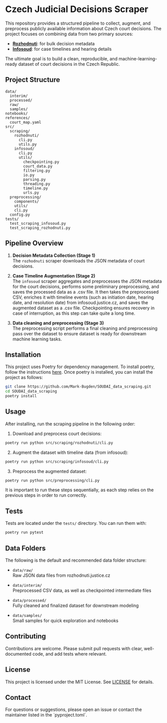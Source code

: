 # Czech Judicial Decisions Scraper

This repository provides a structured pipeline to collect, augment, and preprocess publicly available information about Czech court decisions. The project focuses on combining data from two primary sources:

- **[Rozhodnuti](https://rozhodnuti.justice.cz)**: for bulk decision metadata
- **[Infosoud](https://infosoud.justice.cz)**: for case timelines and hearing details

The ultimate goal is to build a clean, reproducible, and machine-learning-ready dataset of court decisions in the Czech Republic.

## Project Structure

```
data/
  interim/
  processed/
  raw/
  samples/
notebooks/
references/
  court_map.yaml
src/
  scraping/
    rozhodnuti/
      cli.py
      utils.py
    infosoud/
      cli.py
      utils/
        checkpointing.py
        court_data.py
        filtering.py
        io.py
        parsing.py
        threading.py
        timeline.py
        urls.py
  preprocessing/
    components/
    utils/
    cli.py
  config.py
tests/
  test_scraping_infosoud.py
  test_scraping_rozhodnuti.py

```

## Pipeline Overview

1. **Decision Metadata Collection (Stage 1)**  
   The `rozhodnuti` scraper downloads the JSON metadata of court decisions.

2. **Case Timeline Augmentation (Stage 2)**  
   The `infosoud` scraper aggregates and preprocesses the JSON metadata for the court decisions, performs some preliminary preprocessing, and saves the processed data as a .csv file. It then takes the preprocessed CSV, enriches it with timeline events (such as initiation date, hearing date, and resolution date) from infosoud.justice.cz, and saves the augmented dataset as a .csv file. Checkpointing ensures recovery in case of interruption, as this step can take quite a long time.

3. **Data cleaning and preprocessing (Stage 3)**  
   The preprocessing script performs a final cleaning and preprocessing pass over the dataset to ensure dataset is ready for downstream machine learning tasks.

## Installation

This project uses Poetry for dependency management. To install poetry, follow the instructions [here](https://python-poetry.org/docs/). 
Once poetry is installed, you can install the project as follows:

```bash
git clone https://github.com/Mark-Bugden/SOUDAI_data_scraping.git
cd SOUDAI_data_scraping
poetry install
```

## Usage

After installing, run the scraping pipeline in the following order:

1. Download and preprocess court decisions:

```bash
poetry run python src/scraping/rozhodnuti/cli.py
```

2. Augment the dataset with timeline data (from infosoud):

```bash
poetry run python src/scraping/infosoud/cli.py
```

3. Preprocess the augmented dataset:

```bash
poetry run python src/preprocessing/cli.py
```

It is important to run these steps sequentially, as each step relies on the previous steps in order to run correctly. 

## Tests

Tests are located under the `tests/` directory. You can run them with:

```bash
poetry run pytest
```

## Data Folders

The following is the default and recommended data folder structure:

- `data/raw/`  
  Raw JSON data files from rozhodnuti.justice.cz

- `data/interim/`  
  Preprocessed CSV data, as well as checkpointed intermediate files

- `data/processed/`  
  Fully cleaned and finalized dataset for downstream modeling

- `data/samples/`  
  Small samples for quick exploration and notebooks

## Contributing

Contributions are welcome. Please submit pull requests with clear, well-documented code, and add tests where relevant.

## License

This project is licensed under the MIT License. See [LICENSE](LICENSE) for details.

## Contact

For questions or suggestions, please open an issue or contact the maintainer listed in the \`pyproject.toml\`.
